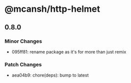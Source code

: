 # @mcansh/http-helmet

## 0.8.0

### Minor Changes

- 095ff81: rename package as it's for more than just remix

### Patch Changes

- aea04b9: chore(deps): bump to latest
